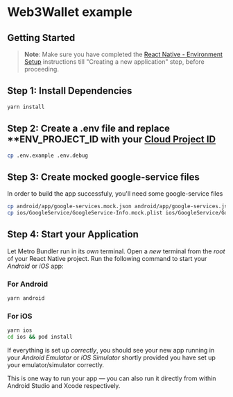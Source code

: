 # Web3Wallet example

## Getting Started

>**Note**: Make sure you have completed the [React Native - Environment Setup](https://reactnative.dev/docs/environment-setup) instructions till "Creating a new application" step, before proceeding.

## Step 1: Install Dependencies

```bash
yarn install
```

## Step 2: Create a .env file and replace **ENV_PROJECT_ID with your [Cloud Project ID](https://cloud.walletconnect.com/)

```bash
cp .env.example .env.debug
```

## Step 3: Create mocked google-service files
In order to build the app successfuly, you'll need some google-service files

```bash
cp android/app/google-services.mock.json android/app/google-services.json
cp ios/GoogleService/GoogleService-Info.mock.plist ios/GoogleService/GoogleService-Debug-Info.plist
```

## Step 4: Start your Application

Let Metro Bundler run in its _own_ terminal. Open a _new_ terminal from the _root_ of your React Native project. Run the following command to start your _Android_ or _iOS_ app:

### For Android

```bash
yarn android
```

### For iOS

```bash
yarn ios
cd ios && pod install
```

If everything is set up _correctly_, you should see your new app running in your _Android Emulator_ or _iOS Simulator_ shortly provided you have set up your emulator/simulator correctly.

This is one way to run your app — you can also run it directly from within Android Studio and Xcode respectively.
